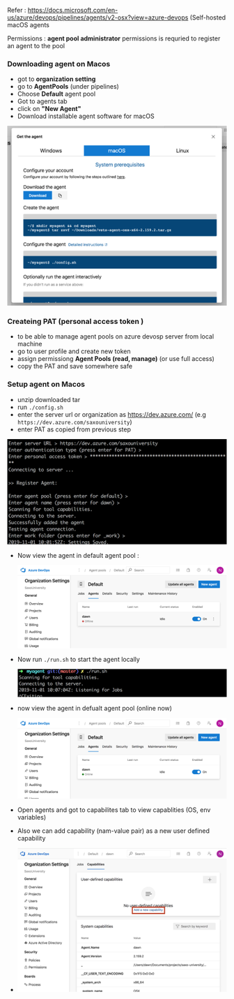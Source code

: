 Refer : https://docs.microsoft.com/en-us/azure/devops/pipelines/agents/v2-osx?view=azure-devops (Self-hosted macOS agents

Permissions : **agent pool administrator**  permissions is requried to register an agent to the pool

### Downloading agent on Macos

- got to **organization setting**
- go to **AgentPools** (under pipelines)
- Choose **Default** agent pool
- Got to agents tab
- click on **"New Agent"**
- Download installable agent software for macOS



![image-20191101152021710](images/download-agent.png)



### Createing  PAT (personal access token )

- to be able to manage agent pools on azure devosp server from local machine
- go to user profile and create new token
- assign permissiong **Agent Pools (read, manage)** (or use full access)
- copy the PAT and save somewhere safe



### Setup agent on Macos

- unzip downloaded tar
- run `./config.sh`
- enter the server url or organization as https://dev.azure.com/<org-name> (e.g `https://dev.azure.com/saxouniversity`)
- enter PAT as copied from previous step

![image-20191101153219353](images/agent-config.sh-terminal.png)

- Now view the agent in default agent pool : 

  ![image-20191101154235303](images/agent-offline.png)



- Now run `./run.sh` to start the agent locally

  ![image-20191101154359401](images/run-agent-script.png)



- now view the agent in defualt agent pool (online now)

  ![image-20191101154450740](images/agent-online.png)



- Open agents and got to capabilites tab to view capablities (OS, env variables)
- Also we can add capability (nam-value pair) as a new user defined capability

- ![image-20191101155127182](images/agent-capabilities.png)